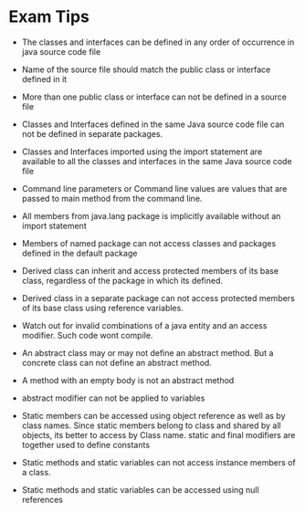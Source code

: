# Exam Tips

* The classes and interfaces can be defined in any order of occurrence in java source code file

* Name of the source file should match the public class or interface defined in it

* More than one public class or interface can not be defined in a source file

* Classes and Interfaces defined in the same Java source code file can not be defined in separate packages.

* Classes and Interfaces imported using the import statement are available to all the classes and interfaces in the same Java source code file

* Command line parameters or Command line values are values that are passed to main method from the command line.

* All members from java.lang package is implicitly available without an import statement

* Members of named package can not access classes and packages defined in the default package

* Derived class can inherit and access protected members of its base class, regardless of the package in which its defined.

* Derived class in a separate package can not access protected members of its base class using reference variables.

* Watch out for invalid combinations of a java entity and an access modifier. Such code wont compile.

* An abstract class may or may not define an abstract method. But a concrete class can not define an abstract method.

* A method with an empty body is not an abstract method

* abstract modifier can not be applied to variables

* Static members can be accessed using object reference as well as by class names. Since static members belong to class and shared by all objects, its better to access by Class name. static and final modifiers are together used to define constants

* Static methods and static variables can not access instance members of a class.

* Static methods and static variables can be accessed using null references
